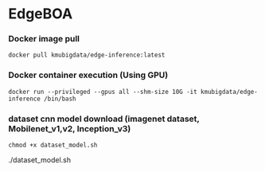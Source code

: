 # EdgeBOA

### Docker image pull
	docker pull kmubigdata/edge-inference:latest

### Docker container execution (Using GPU)
	docker run --privileged --gpus all --shm-size 10G -it kmubigdata/edge-inference /bin/bash

### dataset cnn model download (imagenet dataset, Mobilenet_v1,v2, Inception_v3)
	chmod +x dataset_model.sh
  ./dataset_model.sh

